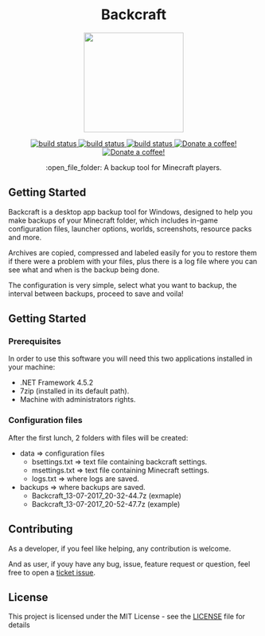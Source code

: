 <h1 align="center">Backcraft</h1>

<p align="center"><img src="http://i.imgur.com/nWswd3B.png" width="200px" height="200px" ></p>

<p align="center">
    <a href="https://travis-ci.com/emimontesdeoca/backcraft">
        <img src="https://travis-ci.com/emimontesdeoca/backcraft.svg?token=5YhKmMD39Y1MraUZWAap&branch=master"
             alt="build status">
    </a>
    <a href="https://github.com/emimontesdeoca/backcraft/releases">
        <img src="https://img.shields.io/badge/version-1.0-green.svg"
             alt="build status">
    </a>
    <a href="https://github.com/emimontesdeoca/backcraft/releases">
        <img src="https://img.shields.io/badge/Platform-Windows-blue.svg"
             alt="build status">
    </a>
    <a href="https://www.paypal.com/cgi-bin/webscr?cmd=_s-xclick&hosted_button_id=UBYQDM59B3GCC">
        <img src="https://img.shields.io/badge/Donate-PayPal-green.svg"
             alt="Donate a coffee!">
    </a>
    <a href="LICENSE">
        <img src="https://img.shields.io/github/license/mashape/apistatus.svg"
             alt="Donate a coffee!">
    </a>
</p>

<p align="center">
:open_file_folder: A backup tool for Minecraft players.
</p>

## Getting Started

Backcraft is a desktop app backup tool for Windows, designed 
to help you make backups of your Minecraft folder, which includes in-game configuration files, launcher options, worlds, screenshots, resource packs and more.

Archives are copied, compressed and labeled easily for you to restore them if there were a problem with your files, plus there is a log file where you can see what and when is the backup being done.

The configuration is very simple, select what you want to backup, the interval between backups, proceed to save and voila!

## Getting Started
### Prerequisites

In order to use this software you will need this two applications installed in your machine:

- .NET Framework 4.5.2
- 7zip (installed in its default path).
- Machine with administrators rights.

### Configuration files

After the first lunch, 2 folders with files will be created:

- data => configuration files
  - bsettings.txt => text file containing backcraft settings.
  - msettings.txt => text file containing Minecraft settings.
  - logs.txt => where logs are saved.
- backups => where backups are saved.
  - Backcraft_13-07-2017_20-32-44.7z (exmaple)
  - Backcraft_13-07-2017_20-52-47.7z (example)

## Contributing

As a developer, if you feel like helping, any contribution is welcome.

And as user, if youy have any bug, issue, feature request or question, feel free to open a [ticket issue](https://github.com/emimontesdeoca/backcraft/issues).

## License

This project is licensed under the MIT License - see the [LICENSE](LICENSE) file for details
